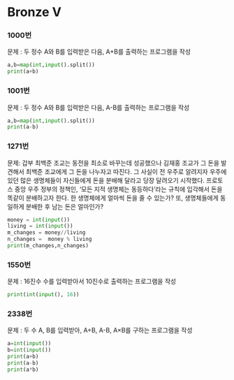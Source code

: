 ﻿
# Bronze V
### 1000번 
문제 :  두 정수 A와 B를 입력받은 다음, A+B를 출력하는 프로그램을 작성
```python 
a,b=map(int,input().split())
print(a+b)
```

### 1001번 
문제 : 두 정수 A와 B를 입력받은 다음, A-B를 출력하는 프로그램을 작성
```python
a,b=map(int,input().split())
print(a-b)
```
### 1271번 
문제: 갑부 최백준 조교는 동전을 최소로 바꾸는데 성공했으나 김재홍 조교가 그 돈을 발견해서 최백준 조교에게 그 돈을 나누자고 따진다.
그 사실이 전 우주로 알려지자 우주에 있던 많은 생명체들이 자신들에게 돈을 분배해 달라고 당장 달려오기 시작했다.
프로토스 중앙 우주 정부의 정책인, ‘모든 지적 생명체는 동등하다’라는 규칙에 입각해서 돈을 똑같이 분배하고자 한다.
한 생명체에게 얼마씩 돈을 줄 수 있는가?
또, 생명체들에게 동일하게 분배한 후 남는 돈은 얼마인가?
```python
money = int(input())
living = int(input())
m_changes = money//living
n_changes =  money % living
print(m_changes,n_changes)
```

### 1550번 
문제 : 16진수 수를 입력받아서 10진수로 출력하는 프로그램을 작성
```python
print(int(input(), 16)) 
```

### 2338번
문제 : 두 수 A, B를 입력받아, A+B, A-B, A×B를 구하는 프로그램을 작성
```python 
a=int(input())
b=int(input())
print(a+b)
print(a-b)
print(a*b)
```
